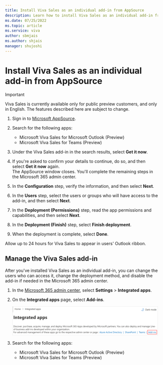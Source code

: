 ```yaml
---
title: Install Viva Sales as an individual add-in from AppSource
description: Learn how to install Viva Sales as an individual add-in from AppSource
ms.date: 07/25/2022
ms.topic: article
ms.service: viva
author: sbmjais
ms.author: shjais
manager: shujoshi
---
```


# Install Viva Sales as an individual add-in from AppSource

> [!IMPORTANT]
> Viva Sales is currently available only for public preview customers, and only in English. The features described here are subject to change.

1.  Sign in to [Microsoft AppSource](https://appsource.microsoft.com/en-US/home).

2.  Search for the following apps:

    - Microsoft Viva Sales for Microsoft Outlook (Preview)
    - Microsoft Viva Sales for Teams (Preview)

3.  Under the Viva Sales add-in in the search results, select **Get it now**.

4.  If you're asked to confirm your details to continue, do so, and then select **Get it now** again.  
    The AppSource window closes. You'll complete the remaining steps in the Microsoft 365 admin center.

5.  In the **Configuration** step, verify the information, and then select **Next**.

6.  In the **Users** step, select the users or groups who will have access to the add-in, and then select **Next**.

7.  In the **Deployment (Permissions)** step, read the app permissions and capabilities, and then select **Next**.

8.  In the **Deployment (Finish)** step, select **Finish deployment**.

9.  When the deployment is complete, select **Done**.

Allow up to 24 hours for Viva Sales to appear in users' Outlook ribbon.

## Manage the Viva Sales add-in

After you've installed Viva Sales as an individual add-in, you can change the users who can access it, change the deployment method, and disable the add-in if needed in the Microsoft 365 admin center.

1.  In the [Microsoft 365 admin center](https://admin.microsoft.com/), select **Settings** &gt; **Integrated apps**.

2.  On the **Integrated apps** page, select **Add-ins**.

    ![Open Add ins portal](media/add-in-portal.png "Open Add-ins portal")

3.  Search for the following apps:

    - Microsoft Viva Sales for Microsoft Outlook (Preview)
    - Microsoft Viva Sales for Teams (Preview)


